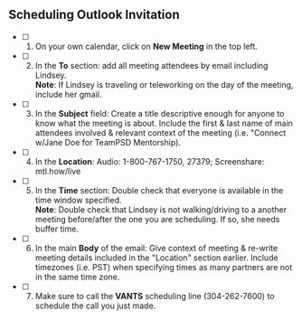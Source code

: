 ## Scheduling Outlook Invitation

- [ ] 1. On your own calendar, click on **New Meeting** in the top left.

- [ ] 2. In the **To** section: add all meeting attendees by email including Lindsey.  
**Note**: If Lindsey is traveling or teleworking on the day of the meeting, include her gmail.

- [ ] 3. In the **Subject** field: Create a title descriptive enough for anyone to know what the meeting is about. Include the first & last name of main attendees involved & relevant context of the meeting (i.e. "Connect w/Jane Doe for TeamPSD Mentorship).

- [ ] 4. In the **Location**: Audio: 1-800-767-1750, 27379; Screenshare: mtl.how/live

- [ ] 5. In the **Time** section: Double check that everyone is available in the time window specified.  
**Note**: Double check that Lindsey is not walking/driving to a another meeting before/after the one you are scheduling. If so, she needs buffer time.

- [ ] 6. In the main **Body** of the email: Give context of meeting & re-write meeting details included in the "Location" section earlier. Include timezones (i.e. PST) when specifying times as many partners are not in the same time zone.

- [ ] 7. Make sure to call the **VANTS** scheduling line (304-262-7600) to schedule the call you just made.


